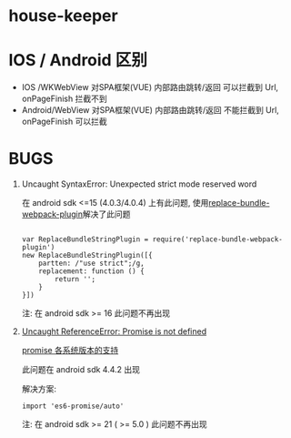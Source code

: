 # house-keeper

# IOS / Android 区别

* IOS    /WKWebView 对SPA框架(VUE) 内部路由跳转/返回 可以拦截到 Url, onPageFinish 拦截不到
* Android/WebView   对SPA框架(VUE) 内部路由跳转/返回 不能拦截到 Url, onPageFinish 可以拦截

# BUGS

1) Uncaught SyntaxError: Unexpected strict mode reserved word
    
    在 android sdk <=15 (4.0.3/4.0.4)  上有此问题, 使用[replace-bundle-webpack-plugin](https://github.com/kimhou/replace-bundle-webpack-plugin)解决了此问题
    
    ```
    
    var ReplaceBundleStringPlugin = require('replace-bundle-webpack-plugin')
    new ReplaceBundleStringPlugin([{
        partten: /"use strict";/g,
        replacement: function () {
            return '';
        }
    }])
    ```
    
    注: 在 android sdk >= 16 此问题不再出现

2) [Uncaught ReferenceError: Promise is not defined](https://github.com/axios/axios/issues/188)
    
    [promise 各系统版本的支持](http://caniuse.com/#search=promise)
    
    此问题在 android sdk 4.4.2 出现
    
    解决方案:
    ```
    import 'es6-promise/auto'
    ```
    
    注: 在 android sdk >= 21 ( >= 5.0 ) 此问题不再出现
    